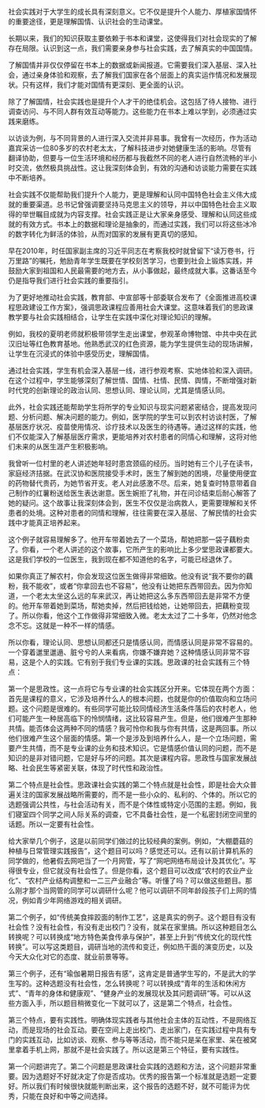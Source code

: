 社会实践对于大学生的成长具有深刻意义。它不仅是提升个人能力、厚植家国情怀的重要途径，更是理解国情、认识社会的生动课堂。

长期以来，我们的知识获取主要依赖于书本和课堂，这使得我们对社会现实的了解存在局限。认识到这一点，我们需要亲身参与社会实践，去了解真实的中国国情。

了解国情并非仅仅停留在书本上的数据或新闻报道。它需要我们深入基层、深入社会，通过亲身体验和观察，去了解我们国家在各个层面上的真实运作情况和发展现状。只有这样，我们才能对国情有更深刻、更全面的认识。

除了了解国情，社会实践也是提升个人才干的绝佳机会。这包括了待人接物、进行调查访问、与不同人群有效互动等能力。这些能力在书本上难以学到，必须通过实践来磨练。

以访谈为例，与不同背景的人进行深入交流并非易事。我曾有一次经历，作为活动嘉宾采访一位80多岁的农村老太太，了解科技进步对她健康生活的影响。尽管有翻译协助，但要与一位生活环境和经历都与我截然不同的老人进行自然流畅的半小时交流，依然极具挑战性。这让我深刻体会到，有效的沟通和访谈能力需要在实践中不断培养。

社会实践不仅能帮助我们提升个人能力，更是理解和认同中国特色社会主义伟大成就的重要渠道。总书记曾强调要坚持马克思主义的领导，并以中国特色社会主义取得的举世瞩目成就为内容支撑。社会实践正是让大家亲身感受、理解和认同这些成就的有效方式。书本上的数据和理论是抽象的，而通过实践，我们可以将这些冰冷的数字转化为鲜活的体验，从而对国家的发展有更真切的感知。

早在2010年，时任国家副主席的习近平同志在考察我校时就曾留下“读万卷书，行万里路”的嘱托，勉励青年学生既要在学校刻苦学习，也要到社会上锻炼实践，并鼓励大家到祖国和人民最需要的地方去，从小事做起，最终成就大事。这番话至今仍是指导我们进行社会实践的重要指引。

为了更好地推动社会实践，教育部、中宣部等十部委联合发布了《全面推进高校课程思政建设工作方案》，强调思政课程应善用社会大课堂。这意味着我们的思政课教学要与社会实践相结合，让学生在实践中深化对理论知识的理解。

例如，我校的夏明老师就积极带领学生走出课堂，参观革命博物馆、中共中央在武汉旧址等红色教育基地。他熟悉武汉的红色资源，能为学生提供生动的现场讲解，让学生在沉浸式的体验中感受历史，理解国情。

通过社会实践，学生有机会深入基层一线，进行参观考察、实地体验和深入调研。在这个过程中，学生能够深刻了解世情、国情、社情、民情、舆情，不断增强对新时代党的创新理论的政治认同、思想认同、理论认同，尤其是情感认同。

此外，社会实践还能帮助学生将所学的专业知识与现实问题紧密结合，提高发现问题、分析问题、解决问题的能力。例如，医学院的学生可以到农村访谈村医，了解基层医疗状况、疫苗使用情况、诊疗技术以及医生的待遇等。通过这样的实践，他们不仅能深入了解基层医疗需求，更能培养对农村患者的同情心和理解，这将对他们未来的从医生涯产生积极影响。

我曾听一位村里的老人讲述她年轻时患宫颈癌的经历。当时她有三个儿子在读书，家庭经济拮据。在武汉协和医院接受手术时，医生了解到她的困境，尽量使用便宜的药物替代贵药，为她节省开支。老人对此感激不尽。后来，她复查时特意带着自己制作的红薯粉送给医生表达谢意。医生婉拒了礼物，并在问诊结束后耐心解答了她的疑问。这个故事让我深刻体会到，医生不仅仅是治病救人，更需要理解和关怀患者的处境。这种对患者的同情和理解，往往需要在深入基层、了解民情的社会实践中才能真正培养起来。

这个例子就容易理解多了。他开车带着她去了一个菜场，帮她把那一袋子藕粉卖了。你看，一个老人讲述的这个故事，它所产生的影响比上多少堂思政课都要大。这是我们学校的一位医生，我到现在都不知道他的名字，可能已经退休了。

如果你真正了解农村，你会发现这位医生做得非常细致。他没有说“我不要你的藕粉，我不能收”，或者“你拿回去也不容易”，他没有让她把东西带回去。因为你知道，一个老太太坐这么远的车来武汉，再让她把这么多东西带回去是非常不方便的。他开车带着她到菜场，帮她卖掉，然后把钱给她，让她带回去，把藕粉变现了。所以你看，他这个工作做得非常细致入微。老太太过了二十多年，仍然对他念念不忘。这就是一种不一样的情感。

所以你看，理论认同、思想认同都还只是情感认同，而情感认同是非常不容易的。一个穿着邋里邋遢、脏兮兮的人来看病，你嫌不嫌弃她？这种情感认同非常不容易，这是个人的实践。它有别于我们专业课的实践。思政课的社会实践有三个特点：

第一个是思政性。这一点将它与专业课的社会实践区分开来。它体现在两个方面：首先是课程的意义，它涉及培养什么人的根本问题，也就是你的价值取向和立场问题。这个问题是很难的。有些同学可能比较同情经济生活条件落后的农村老人，他们可能产生一种居高临下的怜悯情绪，这比较容易产生。但是，他们很难产生那种共情。能否体会这两种不同的情感？我可怜你和我与你有共情，这是两回事。所以他们很难产生这个层面的情感。第一个是涉及到培养什么人，是一个立场问题，需要产生共情，而不是专业课的业务和技术知识。它是情感价值认同的问题，而不是知识的是非对错问题，它是好与坏的问题。其次是课程内容。思政性与国家发展战略、社会民生等紧密关联，体现了时代性和政治性。

第二个特点是社会性。思政课社会实践的第二个特点就是社会性，即是社会大众普遍关注的国家发展战略所需要的，而不是一些小众的、私利的、个体的。所以它的选题强调公共性，与社会活动有关，而不是个体性或特定小范围的主题。例如，我们寝室四个同学之间人际关系的调查，它不具备社会性，是一个私密封闭空间里的话题。所以一定要有社会性。

给大家举几个例子，这是以前同学们做过的比较经典的案例。例如，“大棚蘑菇的种植与日常管理实践报告”，这个题目可以吗？感觉还可以。还有以前计算机系的同学做的，他暑假去网吧当了一个月网管，写了“网吧网络布局设计及其优化”。写得很专业，但它就没有社会性了。但是你看，这个题目可以改成“农村的农业产业化”、“农村产业结构调整和一二三产业融合”等。听懂了吗？可以做这些题目。那么刚才那个当网管的同学可以调研什么呢？他可以调研不同年龄段孩子们上网的情况，例如青少年网络游戏的相关调研。

第二个例子，如“传统美食摔跤面的制作工艺”，这是真实的例子。这个题目有没有社会性？没有社会性，有没有走出校门？没有，就呆在家里搞。所以这种题目怎么转换呢？可以转换成“地方特色美食传承与保护”，甚至上升到“传统文化的现代性转换”。可以写这类题目，调研当地的流传和变迁，例如热干面的演变历史，以及今天大众化对它的态度、就业前景等等。

第三个例子，还有“瑜伽暑期日报告有感”，这肯定是普通学生写的，不是武大的学生写的。这种选题没有社会性，怎么转换呢？可以转换成“青年的生活和休闲方式”、“青年的身体和健康观”、“健身产业的发展现状及其问题调研”等。可以从这些方面入手，所以题目稍微变化一下就可以了，这是第二个特点，社会性。

第三个特点，要有实践性。明确体现实践者与其他社会主体的互动性，不是网络互动，而是现场的社会互动。要在空间上走出校门、走出家门，在实践过程中具有专门的实践互动，比如访谈、观察、参与等等活动，而不能只是呆在家里、呆在被窝里拿着手机上网，那就不是社会实践了。所以这是第三个特征，要有实践性。

第一个问题讲完了。第二个问题是思政课社会实践的选题和方法，这个问题非常重要。因为选题好不好就决定了你是否成功。优秀的报告第一个标准就是选题一定要好。所以我们有时候很快就能判断出来，这个报告的选题不好，就不可能评为优秀，只能在良好和中等之间选择。